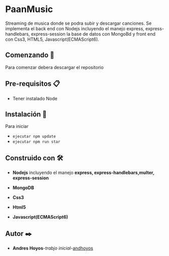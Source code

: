# PaanMusic

Streaming de musica donde se podra subir y descargar canciones.
Se implementa el back end con Nodejs incluyendo el manejo express, express-handlebars, express-session 
la base de datos con MongoBd y front end con Css3, HTML5, Javascript(ECMAScript6).


## Comenzando 🚀
Para comenzar debera descargar el repositorio

## Pre-requisitos 📋
- Tener instalado Node

## Instalación 🔧
Para iniciar 
- `ejecutar npm update`
- `ejecutar npm run star`

## Construido con 🛠️

- **Nodejs** incluyendo el manejo **express, express-handlebars,multer, express-session**

- **MongoDB**

- **Css3**
- **Html5**
- **Javascript(ECMAScript6)**

## Autor ✒️
- **Andres Hoyos**-*trabjo inicial*-[andhoyos](https://github.com/andhoyos)
